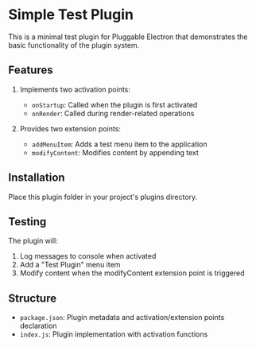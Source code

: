 # Simple Test Plugin

This is a minimal test plugin for Pluggable Electron that demonstrates the basic functionality of the plugin system.

## Features

1. Implements two activation points:
   - `onStartup`: Called when the plugin is first activated
   - `onRender`: Called during render-related operations

2. Provides two extension points:
   - `addMenuItem`: Adds a test menu item to the application
   - `modifyContent`: Modifies content by appending text

## Installation

Place this plugin folder in your project's plugins directory.

## Testing

The plugin will:
1. Log messages to console when activated
2. Add a "Test Plugin" menu item
3. Modify content when the modifyContent extension point is triggered

## Structure

- `package.json`: Plugin metadata and activation/extension points declaration
- `index.js`: Plugin implementation with activation functions
